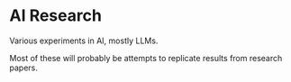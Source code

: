 # AI Research

Various experiments in AI, mostly LLMs.

Most of these will probably be attempts to replicate results from research papers.
